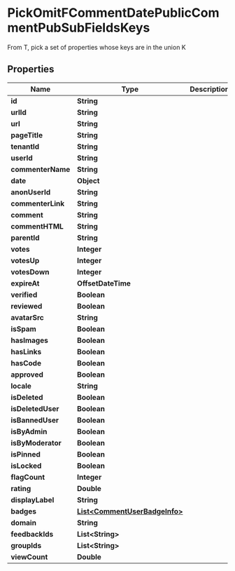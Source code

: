 

# PickOmitFCommentDatePublicCommentPubSubFieldsKeys

From T, pick a set of properties whose keys are in the union K

## Properties

| Name | Type | Description | Notes |
|------------ | ------------- | ------------- | -------------|
|**id** | **String** |  |  |
|**urlId** | **String** |  |  |
|**url** | **String** |  |  |
|**pageTitle** | **String** |  |  [optional] |
|**tenantId** | **String** |  |  |
|**userId** | **String** |  |  [optional] |
|**commenterName** | **String** |  |  |
|**date** | **Object** |  |  |
|**anonUserId** | **String** |  |  [optional] |
|**commenterLink** | **String** |  |  [optional] |
|**comment** | **String** |  |  |
|**commentHTML** | **String** |  |  |
|**parentId** | **String** |  |  [optional] |
|**votes** | **Integer** |  |  [optional] |
|**votesUp** | **Integer** |  |  [optional] |
|**votesDown** | **Integer** |  |  [optional] |
|**expireAt** | **OffsetDateTime** |  |  [optional] |
|**verified** | **Boolean** |  |  |
|**reviewed** | **Boolean** |  |  [optional] |
|**avatarSrc** | **String** |  |  [optional] |
|**isSpam** | **Boolean** |  |  [optional] |
|**hasImages** | **Boolean** |  |  [optional] |
|**hasLinks** | **Boolean** |  |  [optional] |
|**hasCode** | **Boolean** |  |  [optional] |
|**approved** | **Boolean** |  |  |
|**locale** | **String** |  |  |
|**isDeleted** | **Boolean** |  |  [optional] |
|**isDeletedUser** | **Boolean** |  |  [optional] |
|**isBannedUser** | **Boolean** |  |  [optional] |
|**isByAdmin** | **Boolean** |  |  [optional] |
|**isByModerator** | **Boolean** |  |  [optional] |
|**isPinned** | **Boolean** |  |  [optional] |
|**isLocked** | **Boolean** |  |  [optional] |
|**flagCount** | **Integer** |  |  [optional] |
|**rating** | **Double** |  |  [optional] |
|**displayLabel** | **String** |  |  [optional] |
|**badges** | [**List&lt;CommentUserBadgeInfo&gt;**](CommentUserBadgeInfo.md) |  |  [optional] |
|**domain** | **String** |  |  [optional] |
|**feedbackIds** | **List&lt;String&gt;** |  |  [optional] |
|**groupIds** | **List&lt;String&gt;** |  |  [optional] |
|**viewCount** | **Double** |  |  [optional] |



